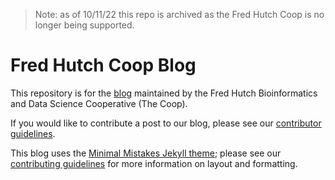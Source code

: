 > Note: as of 10/11/22 this repo is archived as the Fred Hutch Coop is no longer being supported.  

# Fred Hutch Coop Blog

This repository is for the [blog](https://fredhutch.github.io/coop/) maintained by the Fred Hutch Bioinformatics and Data Science Cooperative (The Coop).

If you would like to contribute a post to our blog, please see our [contributor guidelines](CONTRIBUTING.md).

This blog uses the [Minimal Mistakes Jekyll theme](https://github.com/mmistakes/minimal-mistakes); please see our [contributing guidelines](CONTRIBUTING.md#formatting-and-layout) for more information on layout and formatting.
